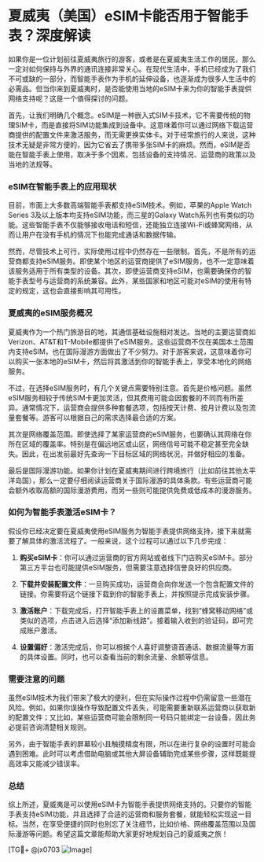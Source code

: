 # 夏威夷（美国）eSIM卡能否用于智能手表？深度解读

如果你是一位计划前往夏威夷旅行的游客，或者是在夏威夷生活工作的居民，那么一定对如何保持与外界的通讯连接非常关心。在现代生活中，手机已经成为了我们不可或缺的一部分，而智能手表作为手机的延伸设备，也逐渐成为很多人生活中的必需品。但当你来到夏威夷时，是否能使用当地的eSIM卡来为你的智能手表提供网络支持呢？这是一个值得探讨的问题。

首先，让我们明确几个概念。eSIM是一种嵌入式SIM卡技术，它不需要传统的物理SIM卡，而是直接将SIM功能集成到设备中。这意味着你可以通过网络下载运营商提供的配置文件来激活服务，而无需更换实体卡。对于经常旅行的人来说，这种技术无疑是非常方便的，因为它省去了携带多张SIM卡的麻烦。然而，eSIM是否能在智能手表上使用，取决于多个因素，包括设备的支持情况、运营商的政策以及当地的法规等。

### eSIM在智能手表上的应用现状

目前，市面上大多数高端智能手表都支持eSIM技术。例如，苹果的Apple Watch Series 3及以上版本均支持eSIM功能，而三星的Galaxy Watch系列也有类似的功能。这些智能手表不仅能够接收电话和短信，还能独立连接Wi-Fi或蜂窝网络，从而让用户在没有手机的情况下也能完成通话和数据传输。

然而，尽管技术上可行，实际使用过程中仍然存在一些限制。首先，不是所有的运营商都支持eSIM服务。即使某个地区的运营商提供了eSIM服务，也不一定意味着该服务适用于所有类型的设备。其次，即使运营商支持eSIM，也需要确保你的智能手表型号与运营商的系统兼容。此外，某些国家和地区可能对eSIM的使用有特定的规定，这也会直接影响其可用性。

### 夏威夷的eSIM服务概况

夏威夷作为一个热门旅游目的地，其通信基础设施相对发达。当地的主要运营商如Verizon、AT&T和T-Mobile都提供了eSIM服务。这些运营商不仅在美国本土范围内支持eSIM，也在国际漫游方面做出了不少努力。对于游客来说，这意味着你可以购买一张本地的eSIM卡，然后将其激活到你的智能手表上，享受本地化的网络服务。

不过，在选择eSIM服务时，有几个关键点需要特别注意。首先是价格问题。虽然eSIM服务相较于传统SIM卡更加灵活，但其费用可能会因套餐的不同而有所差异。通常情况下，运营商会提供多种套餐选项，包括按天计费、按月计费以及包流量套餐等。游客可以根据自己的需求选择最合适的方案。

其次是网络覆盖范围。即使选择了某家运营商的eSIM服务，也要确认其网络在你所在区域的覆盖率。特别是在偏远地区或山区，网络信号可能不稳定甚至完全缺失。因此，在出发前最好先查询一下目标区域的网络状况，并做好相应的准备。

最后是国际漫游功能。如果你计划在夏威夷期间进行跨境旅行（比如前往其他太平洋岛国），那么一定要仔细阅读运营商关于国际漫游的具体条款。有些运营商可能会额外收取高额的国际漫游费用，而另一些则可能提供免费或低成本的漫游服务。

### 如何为智能手表激活eSIM卡？

假设你已经决定要在夏威夷使用eSIM服务为智能手表提供网络支持，接下来就需要了解具体的激活流程了。一般来说，这个过程可以通过以下几步完成：

1. **购买eSIM卡**：你可以通过运营商的官方网站或者线下门店购买eSIM卡。部分第三方平台也可能提供eSIM服务，但需要注意选择信誉良好的供应商。
   
2. **下载并安装配置文件**：一旦购买成功，运营商会向你发送一个包含配置文件的链接。你需要将这个链接下载到你的智能手表上，并按照提示完成安装步骤。

3. **激活账户**：下载完成后，打开智能手表上的设置菜单，找到“蜂窝移动网络”或类似的选项，点击进入后选择“添加新线路”。接着输入收到的验证码，即可完成账户激活。

4. **设置偏好**：激活完成后，你可以根据个人喜好调整语音通话、数据流量等方面的具体设置。同时，也可以查看当前的剩余流量、余额等信息。

### 需要注意的问题

虽然eSIM技术为我们带来了极大的便利，但在实际操作过程中仍需留意一些潜在风险。例如，如果你误操作导致配置文件丢失，可能需要重新联系运营商以获取新的配置文件；又比如，某些运营商可能会限制同一号码只能绑定一台设备，因此务必提前咨询清楚相关规则。

另外，由于智能手表的屏幕较小且触摸精度有限，所以在进行复杂的设置时可能会遇到困难。此时可以考虑借助电脑或其他大屏设备辅助完成某些步骤，这样既能提高效率又能减少错误率。

### 总结

综上所述，夏威夷是可以使用eSIM卡为智能手表提供网络支持的。只要你的智能手表支持eSIM功能，并且选择了合适的运营商和服务套餐，就能轻松实现这一目标。当然，在享受便捷的同时也别忘了关注细节，比如价格、网络覆盖范围以及国际漫游等问题。希望这篇文章能帮助大家更好地规划自己的夏威夷之旅！

[TG💪+ @jx0703 ![Image](https://github.com/user-attachments/assets/dbca1d08-cadb-493c-b0ec-ad6f7a83f270)]